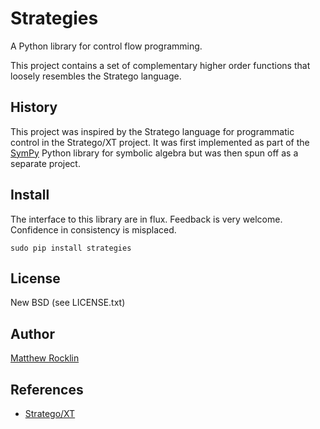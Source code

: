 Strategies
==========

A Python library for control flow programming.

This project contains a set of complementary higher order functions that
loosely resembles the Stratego language.

History
-------

This project was inspired by the Stratego language for programmatic control in
the Stratego/XT project.  It was first implemented as part of the
[SymPy](http://sympy.org) Python library for symbolic algebra but was then spun
off as a separate project. 

Install
-------

The interface to this library are in flux.  Feedback is very welcome.  
Confidence in consistency is misplaced.

    sudo pip install strategies


License
-------

New BSD (see LICENSE.txt)

Author
------

[Matthew Rocklin](http://matthewrocklin.com)

References
----------

*   [Stratego/XT](http://strategoxt.org/)
